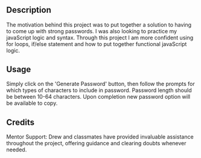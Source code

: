 # <random-password-generator>

## Description

The motivation behind this project was to put together a solution to having to come up with strong passwords. I was also looking to practice my javaScript logic and syntax. Through this project I am more confident using for loops, if/else statement and how to put together functional javaScript logic.

## Usage

Simply click on the 'Generate Password' button, then follow the prompts for which types of characters to include in password. Password length should be between 10-64 characters. Upon completion new password option will be available to copy.

## Credits

Mentor Support: Drew and classmates have provided invaluable assistance throughout the project, offering guidance and clearing doubts whenever needed.

